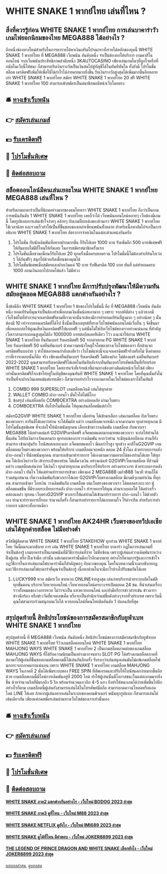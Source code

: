 # WHITE SNAKE 1 พากย์ไทย เล่นที่ไหน ?
## สิ่งที่ควรรู้ก่อน WHITE SNAKE 1 พากย์ไทย การเล่นบาคาร่าวัว  เกมไพ่ยอกนิยมของไทย MEGA888 ได้อย่างไร ?
อีกหนึ่งช่องทางใหม่สำหรับในการหารายได้หาเงินเสริมไปจนกระทั่งรายได้หลักของยุคนี้ WHITE SNAKE 1 พากย์ไทย ที่ MEGA888 เว็บพนัน อันดับหนึ่ง จำเป็นต้องยกให้บริการ เกมคาสิโนออนไลน์ จากเว็บพนันประสิทธิภาพลำดับหนึ่ง 3KAUTOCASINO เพียงเล่นเกมใดๆที่ถูกใจหรือที่ถนัดในเว็บนี้ให้ชนะ ก็สามารถรับเงินรางวัลเป็นเงินสดไปสู่บัญชีได้ในทันทีทันใด ทั้งยังมี โปรโมชั่นสล็อต เครดิตฟรีเพิ่มให้เพื่อใช้ได้กำไรได้ง่ายดายมากยิ่งขึ้น รับเงินรางวัลสูงสุดได้เพิ่มมากขึ้นอีกหลายเท่า WHITE SNAKE 1 พากย์ไทย สมัคร WHITE SNAKE 1 พากย์ไทย 20 ฟรี WHITE SNAKE 1 พากย์ไทย 100 สามารถเข้าสมัครเป็นสมาชิกพอดีหน้าเว็บโดยตรง

## 🛎 [ทางเข้าเว็บพนัน](https://bit.ly/3SdLNi2)
## 👉 [สมัครเล่นเกมส์](https://bit.ly/3SdLNi2)
## 💵 [รับเครดิตฟรี](https://bit.ly/3dyRKHj)
## 👑 [โปรโมชั่นพิเศษ](https://bit.ly/3dyRKHj)
## 📱 [ติดต่อสอบถาม](https://bit.ly/3dyRKHj)

## สล็อตออนไลน์มีคนเล่นเยอะไหม WHITE SNAKE 1 พากย์ไทย MEGA888 เล่นที่ไหน ?
สำหรับเกมบาคาร่าเป็นที่นิยมอย่างมากของคนไทยเรา WHITE SNAKE 1 พากย์ไทย ถือว่าเป็นเกมการพนันอันดับ 1 WHITE SNAKE 1 พากย์ไทย เลยก็ว่าได้ เว็บพนันออนไลน์หลายๆ เว็บต้องมีเกมนี้ โดยรูปแบบการเล่นเข้าใจง่ายๆ คล้ายๆ กับเกมป็อกเด้งของบ้านเรา WHITE SNAKE 1 พากย์ไทย ใช้เวลาน้อย และรวดเร็วทำให้เป็นที่ชื่นชอบของเหล่าเซียนพนันทั้งหลาย สำหรับเนื้อหาถัดไปจะเป็นการ อธิบาย WHITE SNAKE 1 พากย์ไทย อัตราการจ่ายเงินในแต่ละตำแหน่งกันครับ
1. โปรโมชั่น กับนักเดิมพันที่อยากฝากมากขึ่น ก็รับไปเลย 1000 บาท รับเพิ่มอีก 500 บาทพิเศษฟรีให้กันแบบไม่มีที่ไหนให้กันเลย ในการสมัครสมาชิกครั้งแรก
2. โปรโมชั่นเมื่อชวนเพื่อนก็รับไปเลย 20 ทุกครั้งเมื่อครบยอดรวม โปรโมชั่นนี้ไม่ต้องทำเทิร์นโอเว่อร์ ได้กันฟรีๆ สนุกไปด้วยกับเพื่อนของคุณได้
3. โปรโมชั่นพิเศษเมื่อสมัครและฝากเงินแค่ 10 บาท รับฟีเครดิต 100 บาท ทันที่ แค่ทำยอดครบ 1000 ถอนเงินออกไปกอดได้แล้ว ไม่มีห่วง

## WHITE SNAKE 1 พากย์ไทย มีการปรับปรุงพัฒนาให้มีความทันสมัยอยู่ตลอด MEGA888 แตกต่างกันอย่างไร ?
ซึ่งข้อดีอีก WHITE SNAKE 1 พากย์ไทย 1 ข้อของโปรโมชั่นนี้ คือ ที่ MEGA888 เว็บพนัน อันดับหนึ่ง ยอดเทิร์นที่คุณจำเป็นต้องทำเพื่อถอนเงินนั้นน้อยเอามาก ๆ เพราะ จากสถิติต่าง ๆ แล้วหากมีเว็บไซต์ใดที่ทำการแจกเครดิตฟรีตามที่เราแจกนั้นจะต้องมีการทำยอดเทิร์นที่สูงมาก ๆ อย่างน้อย ๆ นั้นต้องมี 10 เท่าจากยอดเครดิตที่ได้ไป ซึ่งนั้นเป็นกลยุทธ์ที่ทางเว็บไซต์พนันออนไลน์เว็บอื่น ๆ จัดขึ้นมาเพื่อหลอกล่อให้คุณเสียเงินเครดิตฟรีไปแบบฟรี ๆ แต่นั่นไม่ใช่กับเว็บไซต์ของเราอย่างแน่นอน ที่สำคัญเว็บเราสามารถถอนสูงสุดได้ถึง 1000000 บาทต่อบิลเลยทีเดียว โว้ว
แนะนำให้อ่าน WHITE SNAKE 1 พากย์ไทย ยืนยันเบอร์ รับเครดิตฟรี 50 จากค่ายเกม PG WHITE SNAKE 1 พากย์ไทย รับเครดิตฟรี 50 แค่ยืนยันเบอร์
ด้วยความหน้าใหญ่ใจโตของทางเว็บไซต์ของเรา ที่กล้าแจกเครดิตฟรีแบบง่าย ๆ ทำให้หลายคนกำลังสงสัยว่า เว็บไซต์แห่งนี้จะแจกเครดิตฟรีจริงหรือไม่ ซึ่งคำตอบเราที่เราจะตอบนั้นก็คือ จริง เพียงแค่ยืนยันเบอร์ รับเครดิตฟรี ไม่ต้องฝาก ไม่ต้องแชร์ แค่ยืนยันเบอร์ 2022-2022 คุณสามารถรับเครดิตฟรีได้เลยในทันทีหลังจากยืนยันเบอร์โทรศัพท์เป็นที่เรียบร้อย WHITE SNAKE 1 พากย์ไทย โดยการแจ้งที่เจ้าหน้าที่ผ่านทางช่องทางติดต่อหน้าเว็บไซต์ เพียงเท่านั้นเครดิตฟรีก็จะเข้าไปอยู่ในบัญชีของคุณทันที WHITE SNAKE 1 พากย์ไทย โดยที่คุณนั้นยังไม่จำเป็นที่จะฝากเงินเลยแม้แต่บาทเดียว ก็สามารถทำกำไรจากเกมภายในเว็บไซต์ของเราได้ในทันที
1. COMBO 999 SUPERSLOT เกมสล็อตเงินดี เล่นได้ทุกค่าย
2. WALLET COMBO ฝาก-ถอนไว มั่นใจได้ไม่มีโกง
3. ข้อสรุป เล่นสล็อตกับ COMBOEXTRA อย่างปลอดภัย ผ่านเว็บตรง
4. COMBOEXTRA กับโปรโมชั่นเด็ด ให้คุณเล่นสล็อตมีแต่กำไร

สมัครG2GVIP WHITE SNAKE 1 พากย์ไทย เมื่อท่าน ได้เข้ามาเลือก เล่นเกมสล็อต กับเว็บตรงของพวกเรา การันตีได้เลยว่าท่าน จะได้สัมผัส แต่ว่า เกมสล็อตแจกหนัก แจกมากมาย ทุกค่ายทุกเกม มีโปรโมชั่นสุดพิเศษ ที่จะล่อใจให้นักพนันทุกคน เลือกเข้ามาวางเดิมพัน เกมสล็อต กับพวกเรา MEGA888 ได้อย่างแน่แท้ G2GVIPเครดิตฟรี แจ็คพอตแตกมากมายของพวกเรา จะก่อให้ท่านได้ตื่นเต้น ไปกับเงินรางวัลแตกมาก ทุกรอบของการวางเดิมพัน หากว่าท่าน จะมีทุนน้อยก็ตาม ท่านก็ยังสามารถ เข้ามาลุ้นรับ โบนัสแตกเยอะแยะ แจ็คพอตแตกไว มีผลกำไรสูง ทุกช่วง คาสิโนG2GVIP เกมสล็อตบนเว็บตรงของพวกเรา พร้อมให้บริการ เกมสล็อตแจกหนัก ตลอด 24 ชั่วโมง ด้วยระบบการคลัง ฝาก-ถอนไว ที่นักพนันทุกคน สามารถเข้ามาทำรายการ ได้เองตามความอยากได้ของท่านได้เลย ให้ทุกคน ได้เบิกเงินรางวัล เข้ากระเป๋าของท่าน ได้เต็มวงเงิน อย่างแน่แท้
G2GVIPเว็บเกมสล็อต ที่ล้วนมีแต่ว่า เกมสล็อตเล่นง่าย ได้เงินไว ทุกค่ายทุกเกม มากับการให้บริการ อย่างครบวงจร ด้วยระบบการคลัง ฝาก-ถอนไว ทันใจ ให้แด่ท่านทำรายการเข้ามา เพียงแค่ 2 MEGA888 เมก้า888 วินาที ท่านก็ได้ร่วมสนุกสนาน เริ่มวางเดิมพันกับพวกเราได้เลย G2GVIPเว็บตรงเกมสล็อต มีเกมดีๆเกมทำเงิน ที่ทุกคน สามารถเข้ามา โกยเงิน วางเดิมพันกับ เกมสล็อต บนเว็บตรงของพวกเรา ได้ตลอดระยะเวลา ตู้สล็อตแมชชีน ที่มีระบบระเบียบการคลัง ฝาก-ถอนไว ทำรายการให้คุณ ผ่านระบบออโต้ ได้อย่างเร็ว คล่องแคล่ว ทุกหน เว็บตรงG2GVIP พวกเราให้แด่ท่านได้เข้ามาทำรายการ ฝาก-ถอนไว ได้ด้วยตัวเอง ท่านจะทำรายการกี่รอบ จำนวนกี่ครั้ง ก็สามารถทำรายการได้แบบตามใจ ไร้ค่าจารีต สำหรับการทำรายการ แม้กระทั้งบาทเดียว

## WHITE SNAKE 1 พากย์ไทย AK24HR เว็บตรงของทวีปเอเชีย เล่นได้ทุกค่ายสล็อต ไม่มีอย่างต่ำ
สวัสดีผู้ติดตาม WHITE SNAKE 1 พากย์ไทย STAKEHOW ทุกท่าน WHITE SNAKE 1 พากย์ไทย วันนี้ผมจะมาอธิบาย การ เล่น WHITE SNAKE 1 พากย์ไทย บาคาร่า กฎในการเล่นเกมที่จำเป็นต้องรู้ เกมบาคาร่าเป็นเกมพนันที่มีวิธีการเล่นที่ง่าย ไม่ซับซ้อน เพราะผู้เล่นแค่วางเดิมพันระหว่างฝั่งผู้เล่น หรือ ฝั่งเจ้ามือ เท่านั้น แต่เกมบาคาร่านั้นมีอะไรอีกมากมาย อย่างไรก็ตามการรู้และการเข้าใจกฎวิธีการในการเล่นเกมไพ่บาคาร่านั้นก็สำคัญพอๆ กับดวงของคุณ โดยในบทความนี้จะมาอธิบายกฎ และวิธีการเล่นเกมไพ่บาคาร่าที่คุณจำเป็นต้องรู้ เนื้อหาด้านในจะมีอะไรบ้างไปรับชมกันได้เลย
1. LUCKY999 หวย สมัครเว็บ ขายหวย.ONLINEจ่ายสูงสุด เล่นง่ายบริการด้วยระบบอัตโนมัติทุกขั้นตอน บริการเว็บหวยออนไลน์ เว็บหวยออนไลน์ครบวงจรเปิดตลอด 24 ชม. ที่นำเสนอเรื่องราวทั้งหมดของวงการหวย ไม่ว่าจะเป็น แทงหวยออนไลน์ และยังมีบริการข่าวสารเช่น ข่าวดารา ข่าวนักร้อง หรือข่าววัดที่แจกเลขเด็ด หรือจะเป็นสำนักเจ้าแม่ชื่อดังต่างๆจากทั่วประเทศ เพราะวันนี้คุณไม่สามารถร่วมสนุกบนเว็บได้ หวยออนไลน์ที่คนไทยติดอันดับ 1 ปลอดภัยที่สุด

## สรุปสุดท้ายนี้ สิทธิประโยชน์ของการสมัครสมาชิกกับยูฟ่าเบท WHITE SNAKE 1 พากย์ไทย
สรุปสุดท้ายนี้ ที่ MEGA888 เว็บพนัน อันดับหนึ่ง สิทธิประโยชน์ของการสมัครสมาชิกกับยูฟ่าเบท WHITE SNAKE 1 พากย์ไทย รีวิวเกมสล็อตออนไลน์ WHITE SNAKE 1 พากย์ไทย MAHJONG WAYS WHITE SNAKE 1 พากย์ไทย 2 เป็นเกมสล็อตภาคต่อของเกมสล็อต MAHJONG WAYS ที่ได้รับความนิยมเป็นอย่างมากจนทาง SLOT PG ได้สร้างเกมสล็อตภาคที่สองมาให้ผู้เล่นที่ชื่นชอบเกมสล็อตเกมนี้ได้เล่นกันอีกครั้ง รับรองว่าเล่นสนุกเล่นมันไม่แพ้เกมสล็อตไพ่นกกระจอกภาคแรกแน่นอน เพราะ WHITE SNAKE 1 พากย์ไทย เกมสล็อต MAHJONG WAYS ในภาคที่ 2 นั้นได้เพิ่มระบบของ FREE SPIN ที่อัพเกรดและปรับให้โบนัสแตกง่ายมากขึ้นอีกด้วย
เกมสล็อตเกมนี้มีไลน์การเดิมพันอยู่ที่ 2000 ไลน์ ทำให้ผู้เล่นนั้นมีโอกาสชนะในแต่ละเกมมากยิ่งขึ้น ด้วยจำนวนรีลที่มีมากถึง 5 รีล พร้อมจำนวนแถวอีก 4-5 แถว ยิ่งทำให้ชนะเกมได้ง่ายเพิ่มขึ้นไปอีก อย่างไรก็ตาม เกมสล็อตนี้ผู้เล่นยังสามารถเล่นได้ในโทรศัพท์มือถือ สามารถกดดาวน์โหลดหรือแอดไลน์ LINE ได้เลย ถ้าหากผู้เล่นอยากเล่นในระบบของคอมพิวเตอร์ พนันทุกรูปแบบ ก็สามารถเล่นได้เช่นเดียวกัน เพียงแค่กดสมัครเล่นผ่านทางเว็บไซต์ของเราเท่านั้นเอง

## 🛎 [ทางเข้าเว็บพนัน](https://bit.ly/3SdLNi2)
## 👉 [สมัครเล่นเกมส์](https://bit.ly/3SdLNi2)
## 💵 [รับเครดิตฟรี](https://bit.ly/3dyRKHj)
## 👑 [โปรโมชั่นพิเศษ](https://bit.ly/3dyRKHj)
## 📱 [ติดต่อสอบถาม](https://bit.ly/3dyRKHj)

#### [WHITE SNAKE ภาค2 แตกต่างกันอย่างไร - เว็บใหม่ BODOG 2023 ล่าสุด](https://atom.io/themes/white%20snake%20ภาค2%20แตกต่างกันอย่างไร%20-%20เว็บใหม่%20bodog%202023%20ล่าสุด)
#### [WHITE SNAKE ภาค3 ดูที่ไหน - เว็บใหม่ M88 2023 ล่าสุด](https://atom.io/themes/white%20snake%20ภาค3%20ดูที่ไหน%20-%20เว็บใหม่%20m88%202023%20ล่าสุด)
#### [WHITE SNAKE NETFLIX ดูยังไง - เว็บใหม่ IMI689 2023 ล่าสุด](https://atom.io/themes/white%20snake%20netflix%20ดูยังไง%20-%20เว็บใหม่%20imi689%202023%20ล่าสุด)
#### [WHITE SNAKE ดูได้ที่ไหน มีคำตอบ - เว็บใหม่ JOKER8899 2023 ล่าสุด](https://atom.io/themes/white%20snake%20ดูได้ที่ไหน%20มีคำตอบ%20-%20เว็บใหม่%20joker8899%202023%20ล่าสุด)
#### [THE LEGEND OF PRINCE DRAGON AND WHITE SNAKE เลือกยังไง - เว็บใหม่ JOKER8899 2023 ล่าสุด](https://atom.io/themes/the%20legend%20of%20prince%20dragon%20and%20white%20snake%20เลือกยังไง%20-%20เว็บใหม่%20joker8899%202023%20ล่าสุด)

[ผลบอลล่าสุด](https://siamsport.tv "ผลบอลล่าสุด"), [ดูบอลสด](https://siamsport.tv/ดูบอลสด "ดูบอลสด")
